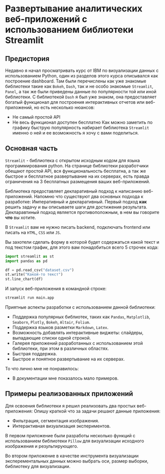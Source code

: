 # Развертывание аналитических веб-приложений с использованием библиотеки Streamlit

## Предистория
Недавно я начал просматривать курс от IBM по визуализации данных с использованием Python, один из разделов этого курса описывался как построение dashboard. Там были перечислены как уже знакомые библиотеки такие как `Bokeh`, `Dash`, так и не особо знакомые `Streamlit`, `Panel`, а так же были приведены данные по популярности той или иной библиотеки. С библиотекой `Dash` я был уже знаком, она предоставляет богатый функционал для построения интерактивных отчетов или веб-приложений, но есть несколько нюансов: 
- Не самый простой API
- Не весь функционал доступен бесплатно
Как можно заметить по графику быструю популярность набирает библиотека `Streamlit` именно о ней и ее возможность я хочу с вами поделиться.

## Основная часть
`Streamlit` - библиотека с открытом исходным кодом для языка программирования python. На странице библиотеки разработчики обещают простой API, вся функциональность бесплатна, а так же быстрое и бесплатное развертывание на их серверах, есть правда ограничения на 3 бесплатных размещения ваших веб-приложений.

Библиотека предоставляет декларативный подход к написанию веб-приложений. Напомню что существуют два основных подхода к разработке: Императивный и декларативный. Первый подход **как** решить задачу и вы описываете шаги для достижения результата. Декларавтиный подход является противоположным, в нем вы говорите **что** вы хотите. 

В `Streamlit` вам не нужно писать backend, подключать frontend или писать на `HTML`, `CSS` или `JS`.

Вы захотели сделать форму в которой будет содержаться какой текст и под текстом график, для этого вам понадобиться всего 5 строчек кода: 
```python main.py
import streamlit as st
import pandas as pd

df = pd.read_csv("dataset.csv")
st.write("Какой-то текст")
st.line_chart(df)
```
И запуск веб-приложения в командной строке:
```bash
streamlit run main.app
``` 
Приятные аспекты разработки с использованием данной библиотеки: 
- Поддержка популярных библиотек, таких как `Pandas`, `Matplotlib`, `Seaborn`, `Plotly`, `Bokeh`, `Altair`, `Folium`.
- Поддержка языков разметки `Markdown`, `Latex`.
- Возможность добавлять интерактивные виджеты: слайдеры, выпадающие списки одной строкой.
- Галерея приложений разработанных с использованием этой библиотеки, при этом в различных областях.
- Быстрая поддержка.
- Быстрое и понятное развертывание на их серверах.

То что лично мне не понравилось: 
- В документации мне показалось мало примеров.

## Примеры реализованных приложений
Для освоения библиотеки я решил реализовать два простых веб-приложения:
Опишу краткой что за задачи решают данные приложения:
- Фильтрация, сегментация изображения.
- Интерактивная визуализация экспериментов.

В первом приложение были разработы несколько функций с использованием библиотеки `Pillow` для визуализации исходного изображения и результирующего.

Во втором приложение в качестве инструмента визуализации эксперементальных данных можно выбрать оси, размер выборки, библиотеку для визуализации.






